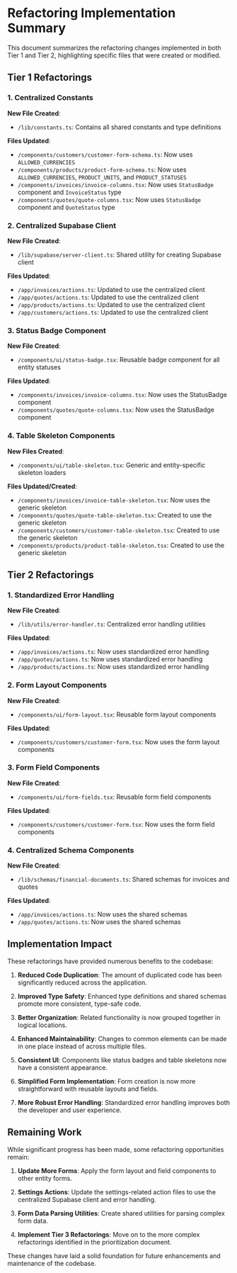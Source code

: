 # Refactoring Implementation Summary

This document summarizes the refactoring changes implemented in both Tier 1 and Tier 2, highlighting specific files that were created or modified.

## Tier 1 Refactorings

### 1. Centralized Constants

**New File Created**: 
- `/lib/constants.ts`: Contains all shared constants and type definitions

**Files Updated**:
- `/components/customers/customer-form-schema.ts`: Now uses `ALLOWED_CURRENCIES`
- `/components/products/product-form-schema.ts`: Now uses `ALLOWED_CURRENCIES`, `PRODUCT_UNITS`, and `PRODUCT_STATUSES` 
- `/components/invoices/invoice-columns.tsx`: Now uses `StatusBadge` component and `InvoiceStatus` type
- `/components/quotes/quote-columns.tsx`: Now uses `StatusBadge` component and `QuoteStatus` type

### 2. Centralized Supabase Client

**New File Created**:
- `/lib/supabase/server-client.ts`: Shared utility for creating Supabase client

**Files Updated**:
- `/app/invoices/actions.ts`: Updated to use the centralized client
- `/app/quotes/actions.ts`: Updated to use the centralized client
- `/app/products/actions.ts`: Updated to use the centralized client
- `/app/customers/actions.ts`: Updated to use the centralized client

### 3. Status Badge Component

**New File Created**:
- `/components/ui/status-badge.tsx`: Reusable badge component for all entity statuses

**Files Updated**:
- `/components/invoices/invoice-columns.tsx`: Now uses the StatusBadge component
- `/components/quotes/quote-columns.tsx`: Now uses the StatusBadge component

### 4. Table Skeleton Components

**New Files Created**:
- `/components/ui/table-skeleton.tsx`: Generic and entity-specific skeleton loaders

**Files Updated/Created**:
- `/components/invoices/invoice-table-skeleton.tsx`: Now uses the generic skeleton
- `/components/quotes/quote-table-skeleton.tsx`: Created to use the generic skeleton
- `/components/customers/customer-table-skeleton.tsx`: Created to use the generic skeleton
- `/components/products/product-table-skeleton.tsx`: Created to use the generic skeleton

## Tier 2 Refactorings

### 1. Standardized Error Handling

**New File Created**:
- `/lib/utils/error-handler.ts`: Centralized error handling utilities

**Files Updated**:
- `/app/invoices/actions.ts`: Now uses standardized error handling
- `/app/quotes/actions.ts`: Now uses standardized error handling
- `/app/products/actions.ts`: Now uses standardized error handling

### 2. Form Layout Components

**New File Created**:
- `/components/ui/form-layout.tsx`: Reusable form layout components

**Files Updated**:
- `/components/customers/customer-form.tsx`: Now uses the form layout components

### 3. Form Field Components

**New File Created**:
- `/components/ui/form-fields.tsx`: Reusable form field components

**Files Updated**:
- `/components/customers/customer-form.tsx`: Now uses the form field components

### 4. Centralized Schema Components

**New File Created**:
- `/lib/schemas/financial-documents.ts`: Shared schemas for invoices and quotes

**Files Updated**:
- `/app/invoices/actions.ts`: Now uses the shared schemas
- `/app/quotes/actions.ts`: Now uses the shared schemas

## Implementation Impact

These refactorings have provided numerous benefits to the codebase:

1. **Reduced Code Duplication**: The amount of duplicated code has been significantly reduced across the application.

2. **Improved Type Safety**: Enhanced type definitions and shared schemas promote more consistent, type-safe code.

3. **Better Organization**: Related functionality is now grouped together in logical locations.

4. **Enhanced Maintainability**: Changes to common elements can be made in one place instead of across multiple files.

5. **Consistent UI**: Components like status badges and table skeletons now have a consistent appearance.

6. **Simplified Form Implementation**: Form creation is now more straightforward with reusable layouts and fields.

7. **More Robust Error Handling**: Standardized error handling improves both the developer and user experience.

## Remaining Work

While significant progress has been made, some refactoring opportunities remain:

1. **Update More Forms**: Apply the form layout and field components to other entity forms.

2. **Settings Actions**: Update the settings-related action files to use the centralized Supabase client and error handling.

3. **Form Data Parsing Utilities**: Create shared utilities for parsing complex form data.

4. **Implement Tier 3 Refactorings**: Move on to the more complex refactorings identified in the prioritization document.

These changes have laid a solid foundation for future enhancements and maintenance of the codebase.